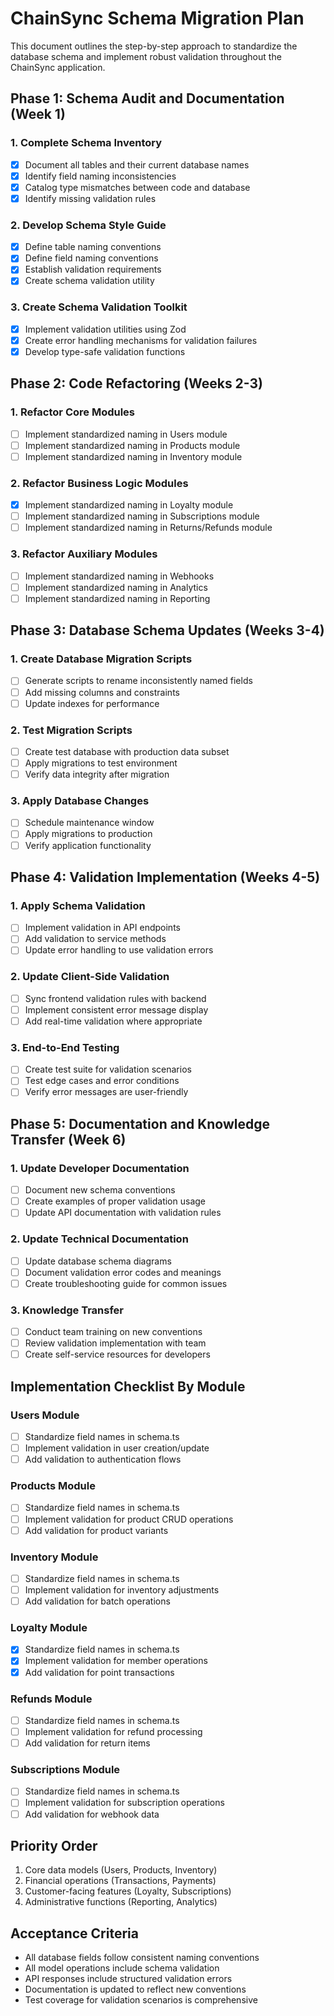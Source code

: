 # ChainSync Schema Migration Plan

This document outlines the step-by-step approach to standardize the database schema and implement robust validation throughout the ChainSync application.

## Phase 1: Schema Audit and Documentation (Week 1)

### 1. Complete Schema Inventory

- [x] Document all tables and their current database names
- [x] Identify field naming inconsistencies
- [x] Catalog type mismatches between code and database
- [x] Identify missing validation rules

### 2. Develop Schema Style Guide

- [x] Define table naming conventions
- [x] Define field naming conventions
- [x] Establish validation requirements
- [x] Create schema validation utility

### 3. Create Schema Validation Toolkit

- [x] Implement validation utilities using Zod
- [x] Create error handling mechanisms for validation failures
- [x] Develop type-safe validation functions

## Phase 2: Code Refactoring (Weeks 2-3)

### 1. Refactor Core Modules

- [ ] Implement standardized naming in Users module
- [ ] Implement standardized naming in Products module
- [ ] Implement standardized naming in Inventory module

### 2. Refactor Business Logic Modules

- [x] Implement standardized naming in Loyalty module
- [ ] Implement standardized naming in Subscriptions module
- [ ] Implement standardized naming in Returns/Refunds module

### 3. Refactor Auxiliary Modules

- [ ] Implement standardized naming in Webhooks
- [ ] Implement standardized naming in Analytics
- [ ] Implement standardized naming in Reporting

## Phase 3: Database Schema Updates (Weeks 3-4)

### 1. Create Database Migration Scripts

- [ ] Generate scripts to rename inconsistently named fields
- [ ] Add missing columns and constraints
- [ ] Update indexes for performance

### 2. Test Migration Scripts

- [ ] Create test database with production data subset
- [ ] Apply migrations to test environment
- [ ] Verify data integrity after migration

### 3. Apply Database Changes

- [ ] Schedule maintenance window
- [ ] Apply migrations to production
- [ ] Verify application functionality

## Phase 4: Validation Implementation (Weeks 4-5)

### 1. Apply Schema Validation

- [ ] Implement validation in API endpoints
- [ ] Add validation to service methods
- [ ] Update error handling to use validation errors

### 2. Update Client-Side Validation

- [ ] Sync frontend validation rules with backend
- [ ] Implement consistent error message display
- [ ] Add real-time validation where appropriate

### 3. End-to-End Testing

- [ ] Create test suite for validation scenarios
- [ ] Test edge cases and error conditions
- [ ] Verify error messages are user-friendly

## Phase 5: Documentation and Knowledge Transfer (Week 6)

### 1. Update Developer Documentation

- [ ] Document new schema conventions
- [ ] Create examples of proper validation usage
- [ ] Update API documentation with validation rules

### 2. Update Technical Documentation

- [ ] Update database schema diagrams
- [ ] Document validation error codes and meanings
- [ ] Create troubleshooting guide for common issues

### 3. Knowledge Transfer

- [ ] Conduct team training on new conventions
- [ ] Review validation implementation with team
- [ ] Create self-service resources for developers

## Implementation Checklist By Module

### Users Module

- [ ] Standardize field names in schema.ts
- [ ] Implement validation in user creation/update
- [ ] Add validation to authentication flows

### Products Module

- [ ] Standardize field names in schema.ts
- [ ] Implement validation for product CRUD operations
- [ ] Add validation for product variants

### Inventory Module

- [ ] Standardize field names in schema.ts
- [ ] Implement validation for inventory adjustments
- [ ] Add validation for batch operations

### Loyalty Module

- [x] Standardize field names in schema.ts
- [x] Implement validation for member operations
- [x] Add validation for point transactions

### Refunds Module

- [ ] Standardize field names in schema.ts
- [ ] Implement validation for refund processing
- [ ] Add validation for return items

### Subscriptions Module

- [ ] Standardize field names in schema.ts
- [ ] Implement validation for subscription operations
- [ ] Add validation for webhook data

## Priority Order

1. Core data models (Users, Products, Inventory)
2. Financial operations (Transactions, Payments)
3. Customer-facing features (Loyalty, Subscriptions)
4. Administrative functions (Reporting, Analytics)

## Acceptance Criteria

- All database fields follow consistent naming conventions
- All model operations include schema validation
- API responses include structured validation errors
- Documentation is updated to reflect new conventions
- Test coverage for validation scenarios is comprehensive
